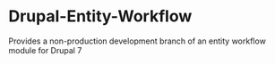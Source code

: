 Drupal-Entity-Workflow
======================

Provides a non-production development branch of an entity workflow module for Drupal 7